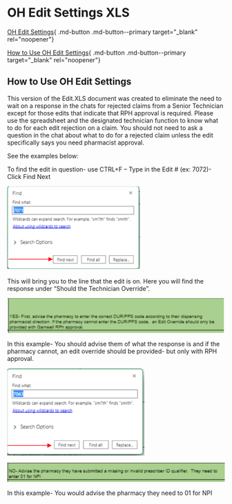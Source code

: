 # OH Edit Settings XLS

[OH Edit Settings](https://mygainwell.sharepoint.com/:x:/t/OHSPBM/Ed_QhtgJNkVKg7Jr32scXgkB-A4jTB0kjTVSrQi8I6lLZg?e=VedSxd){ .md-button .md-button--primary target="_blank" rel="noopener"}

[How to Use OH Edit Settings](https://mygainwell.sharepoint.com.mcas.ms/:w:/r/teams/OHSPBM/_layouts/15/Doc.aspx?sourcedoc=%7B8E0FFBC3-D1C8-400E-9FD0-7275827AE6D3%7D&file=How%20to%20Use%20OH%20Edit%20Settings.docx&action=default&mobileredirect=true&cid=a73329d3-943f-47b5-a50b-2c20600f4026){ .md-button .md-button--primary target="_blank" rel="noopener"}

## How to Use OH Edit Settings

This version of the Edit.XLS document was created to eliminate the need to wait on a response in the chats for rejected claims from a Senior Technician except for those edits that indicate that RPH approval is required. Please use the spreadsheet and the designated technician function to know what to do for each edit rejection on a claim. You should not need to ask a question in the chat about what to do for a rejected claim unless the edit specifically says you need pharmacist approval.

See the examples below:

To find the edit in question- use CTRL+F – Type in the Edit # (ex: 7072)- Click Find Next

![](edit_settings1.PNG)

This will bring you to the line that the edit is on. Here you will find the response under “Should the Technician Override”.

![](edit_settings2.PNG)

In this example- You should advise them of what the response is and if the pharmacy cannot, an edit override should be provided- but only with RPH approval.

![](edit_settings3.PNG)

![](edit_settings4.PNG)

In this example- You would advise the pharmacy they need to 01 for NPI
